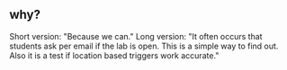 ## why?  
Short version: "Because we can." Long version: "It often occurs that students ask per email if the lab is open. This is a simple way to find out. Also it is a test if location based triggers work accurate."  
